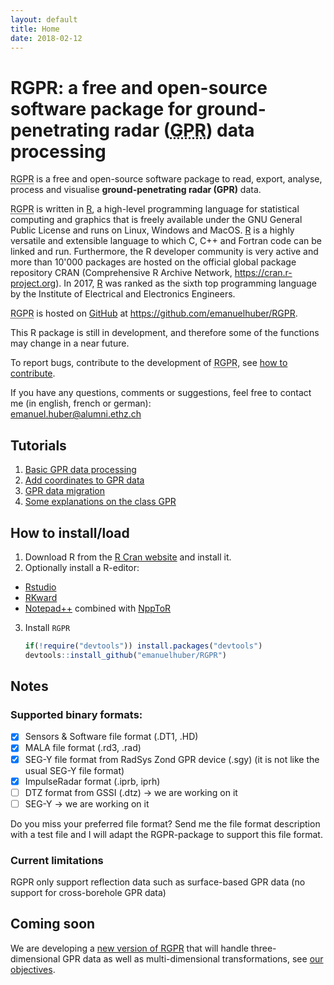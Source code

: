 ```yaml
---
layout: default
title: Home
date: 2018-02-12
---
```


<!--
# RGPR: a free and open-source software package to process and visualise <acronym title="Ground Penetrating Radar">GPR</acronym> data
-->

# RGPR: a free and open-source software package for ground-penetrating radar (<acronym title="Ground Penetrating Radar">GPR</acronym>) data processing

<p class="message">
<acronym title="a R package for Ground Penetrating Radar data processing">RGPR</acronym> is a free and open-source software package to read, export, analyse, process and visualise <strong>ground-penetrating radar (GPR)</strong> data.
 </p>
 
<p class="message"> 
<acronym title="a R package for Ground Penetrating Radar data processing">RGPR</acronym> is written in <a href="https://cran.r-project.org/" title="R Cran">R</a>, a high-level  programming language for statistical computing and graphics that is freely available under the GNU General Public License and runs on Linux, Windows and MacOS. <a href="https://cran.r-project.org/" title="R Cran">R</a> is a highly versatile and extensible language to which   C,   C++  and   Fortran   code  can  be   linked  and  run. Furthermore,  the  R  developer  community  is  very  active  and more  than  10'000  packages  are  hosted  on  the  official  global package    repository    CRAN    (Comprehensive    R    Archive Network, <a href="https://cran.r-project.org/" title="R Cran">https://cran.r-project.org</a>). In 2017, <a href="https://cran.r-project.org/" title="R Cran">R</a> was   ranked  as   the   sixth   top programming   language   by   the   Institute   of   Electrical   and  Electronics Engineers.
</p>

<p class="message">    
<acronym title="a R package for Ground Penetrating Radar data processing">RGPR</acronym> is hosted on <a href="https://github.com/" title="GitHub">GitHub</a> at <a href="https://github.com/emanuelhuber/RGPR" title="RGPR on GitHub">https://github.com/emanuelhuber/RGPR</a>. 
</p>

<p>This R package is still in development, and therefore some of the functions may change in a near future. </p>

<p>To report bugs, contribute to the development of <acronym title="R-package for Ground Penetrating Radar data processing">RGPR</acronym>, see <a href="https://github.com/emanuelhuber/RGPR/blob/master/CONTRIBUTING.md" title="how to contribute">how to contribute</a>.</p>

<p>If you have any questions, comments or suggestions, feel free to contact me (in english, french or german):<br/><a href="mailto:emanuel.huber@alumni.ethz.ch">emanuel.huber@alumni.ethz.ch</a></p>


## Tutorials

1. [Basic GPR data processing](01_RGPR_tutorial_basic-processing)
2. [Add coordinates to GPR data](02_RGPR_tutorial_RGPR-survey)
3. [GPR data migration](03_RGPR_tutorial_migration)
4. [Some explanations on the class GPR](04_RGPR_tutorial_RGPR-object)


## How to install/load


1. Download R from the [R Cran website](http://cran.r-project.org) and install it.
2. Optionally install a R-editor:
  * [Rstudio](https://www.rstudio.com/)
  * [RKward](https://rkward.kde.org/)
  * [Notepad++](https://notepad-plus-plus.org/) combined with [NppToR](https://sourceforge.net/projects/npptor/)
3. Install `RGPR`

    ```r
    if(!require("devtools")) install.packages("devtools")
    devtools::install_github("emanuelhuber/RGPR")
    ```

## Notes

### Supported binary formats:

- [x] Sensors & Software file format (.DT1, .HD)
- [x] MALA file format (.rd3, .rad)
- [x] SEG-Y file format from RadSys Zond GPR device (.sgy) (it is not like the usual SEG-Y file format)
- [x] ImpulseRadar format (.iprb, iprh) 
- [ ] DTZ format from GSSI (.dtz) -> we are working on it
- [ ] SEG-Y -> we are working on it
    
Do you miss your preferred file format? Send me the file format description with a test file and I will adapt the RGPR-package to support this file format. 

### Current limitations

RGPR only support reflection data such as surface-based GPR data (no support for cross-borehole GPR data)

## Coming soon

We are developing a <a href="https://github.com/emanuelhuber/RGPR/tree/develop">new version of RGPR</a> that will handle three-dimensional GPR data as well as multi-dimensional transformations, see <a href="2018_huber-and-hans_RGPR-new-R-package_notes.pdf">our objectives</a>.

<!--
$$\forall x \in R$$
-->